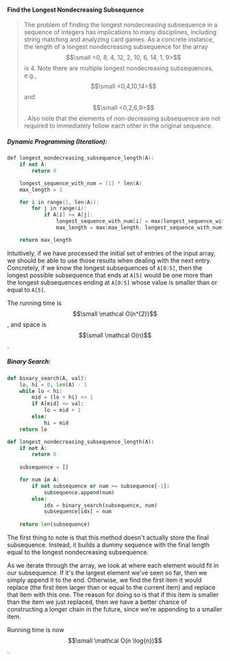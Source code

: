 #### Find the Longest Nondecreasing Subsequence

> The problem of finding the longest nondecreasing subsequence in a sequence of integers has implications to many disciplines, including string matching and analyzing card games. As a concrete instance, the length of a longest nondecreasing subsequence for the array $$\small <0, 8, 4, 12, 2, 10, 6, 14, 1, 9>$$ is 4. Note there are multiple longest nondecreasing subsequences, e.g., $$\small <0,4,10,14>$$ and $$\small <0,2,6,9>$$. Also note that the elements of non-decreasing subsequence are not required to immediately follow each other in the original sequence.

##### Dynamic Programming \(Iteration\):

```cpp
def longest_nondecreasing_subsequence_length(A):
    if not A:
        return 0

    longest_sequence_with_num = [1] * len(A)
    max_length = 1

    for i in range(1, len(A)):
        for j in range(i):
            if A[i] >= A[j]:
                longest_sequence_with_num[i] = max(longest_sequence_with_num[i], longest_sequence_with_num[j] + 1)
                max_length = max(max_length, longest_sequence_with_num[i])

    return max_length
```

Intuitively, if we have processed the initial set of entries of the input array, we should be able to use those results when dealing with the next entry. Concretely, if we know the longest subsequences of `A[0:5]`, then the longest possible subsequence that ends at `A[5]` would be one more than the longest subsequences ending at `A[0:5]` whose value is smaller than or equal to `A[5]`.

The running time is $$\small \mathcal O(n^{2})$$, and space is $$\small \mathcal O(n)$$.

##### Binary Search:

```py
def binary_search(A, val):
    lo, hi = 0, len(A) - 1
    while lo < hi:
        mid = (lo + hi) >> 1
        if A[mid] <= val:
            lo = mid + 1
        else:
            hi = mid
    return lo

def longest_nondecreasing_subsequence_length(A):
    if not A:
        return 0
    
    subsequence = []

    for num in A:
        if not subsequence or num >= subsequence[-1]:
            subsequence.append(num)
        else:
            idx = binary_search(subsequence, num)
            subsequence[idx] = num
    
    return len(subsequence)
```

The first thing to note is that this method doesn't actually store the final subsequence. Instead, it builds a dummy sequence with the final length equal to the longest nondecreasing subsequence. 

As we iterate through the array, we look at where each element would fit in our subsequence. If it's the largest element we've seen so far, then we simply append it to the end. Otherwise, we find the first item it would replace \(the first item larger than or equal to the current item\) and replace that item with this one. The reason for doing so is that if this item is smaller than the item we just replaced, then we have a better chance of constructing a longer chain in the future, since we're appending to a smaller item.

Running time is now $$\small \mathcal O(n \log{n})$$.

